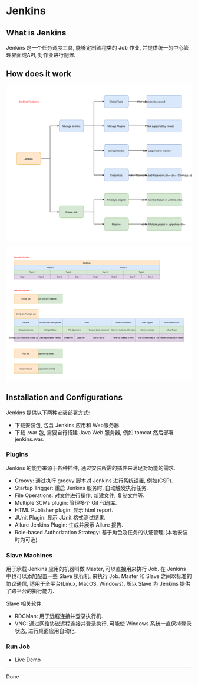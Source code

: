 # Jenkins

## What is Jenkins

Jenkins 是一个任务调度工具, 能够定制流程类的 Job 作业, 并提供统一的中心管理界面或API, 对作业进行配置.

## How does it work

![jenkins-overview-feature-overview](images/jenkins-overview-feature-overview.svg)

![jenkins-overview-explain-workflow](images/jenkins-overview-explain-workflow.svg)

## Installation and Configurations

Jenkins 提供以下两种安装部署方式:

- 下载安装包, 包含 Jenkins 应用和 Web服务器.
- 下载 .war 包, 需要自行搭建 Java Web 服务器, 例如 tomcat 然后部署 jenkins.war.

### Plugins

Jenkins 的能力来源于各种插件, 通过安装所需的插件来满足对功能的需求.

- Groovy: 通过执行 groovy 脚本对 Jenkins 进行系统设置, 例如(CSP).
- Startup Trigger: 重启 Jenkins 服务时, 自动触发执行任务.
- File Operations: 对文件进行操作, 新建文件, 复制文件等.
- Multiple SCMs plugin: 管理多个 Git 代码库.
- HTML Publisher plugin: 显示 html report.
- JUnit Plugin: 显示 JUnit 格式测试结果.
- Allure Jenkins Plugin: 生成并展示 Allure 报告.
- Role-based Authorization Strategy: 基于角色及任务的认证管理.(本地安装时为可选)

### Slave Machines

用于承载 Jenkins 应用的机器叫做 Master, 可以直接用来执行 Job.
在 Jenkins 中也可以添加配置一些 Slave 执行机, 来执行 Job.
Master 和 Slave 之间以标准的协议通信, 适用于全平台(Linux, MacOS, Windows),
所以 Slave 为 Jenkins 提供了跨平台的执行能力.

Slave 相关软件:

- RDCMan: 用于远程连接并登录执行机.
- VNC: 通过网络协议远程连接并登录执行, 可能使 Windows 系统一直保持登录状态, 进行桌面应用自动化.

### Run Job

- Live Demo

----
Done
